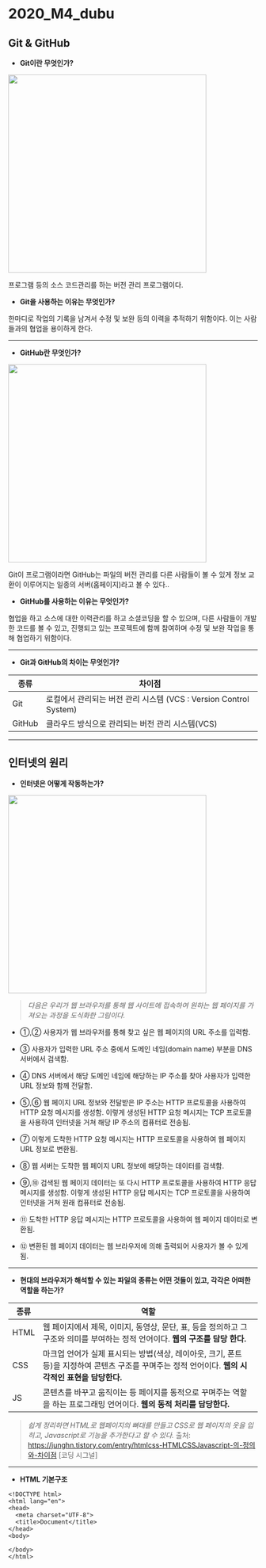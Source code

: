 # 2020_M4_dubu
## Git & GitHub
- __Git이란 무엇인가?__ 
<img src="https://miro.medium.com/max/910/1*BCZkmZR1_YzDZy22Vn4uUw.png" width="400">

프로그램 등의 소스 코드관리를 하는 버전 관리 프로그램이다.

- __Git을 사용하는 이유는 무엇인가?__

한마디로 작업의 기록을 남겨서 수정 및 보완 등의 이력을 추적하기 위함이다. 이는 사람들과의 협업을 용이하게 한다.

---

- __GitHub란 무엇인가?__ 
<img src="https://mblogthumb-phinf.pstatic.net/MjAxOTEyMTVfMjc4/MDAxNTc2NDE0MTAwNjg1.cp_9N4gi8GOe7idQjx6pC1LUhK9EqpIs9uArKqZq6iUg.1vF6bTjG3vJW4mb_WagZ5gh0gfwjoo2bznBTEs-tyXkg.JPEG.nilsine11202/github.jpg?type=w800" width="400">

Git이 프로그램이라면 GitHub는 파일의 버전 관리를 다른 사람들이 볼 수 있게 정보 교환이 이루어지는 일종의 서버(홈페이지)라고 볼 수 있다..

- __GitHub를 사용하는 이유는 무엇인가?__

협업을 하고 소스에 대한 이력관리를 하고 소셜코딩을 할 수 있으며, 다른 사람들이 개발한 코드를 볼 수 있고, 진행되고 있는 프로젝트에 함께 참여하며 수정 및 보완 작업을 통해 협업하기 위함이다.

---

- __Git과 GitHub의 차이는 무엇인가?__

| 종류 | 차이점 |
| ------ | ----------- |
| Git   | 로컬에서 관리되는 버전 관리 시스템 (VCS : Version Control System) |
| GitHub | 클라우드 방식으로 관리되는 버전 관리 시스템(VCS) |

---

## 인터넷의 원리
- __인터넷은 어떻게 작동하는가?__ 
<img src="http://tcpschool.com/lectures/img_webbasic_10.png" width="400">

> *다음은 우리가 웹 브라우저를 통해 웹 사이트에 접속하여 원하는 웹 페이지를 가져오는 과정을 도식화한 그림이다.*

+ ①,② 사용자가 웹 브라우저를 통해 찾고 싶은 웹 페이지의 URL 주소를 입력함.
+ ③ 사용자가 입력한 URL 주소 중에서 도메인 네임(domain name) 부분을 DNS 서버에서 검색함.
+ ④ DNS 서버에서 해당 도메인 네임에 해당하는 IP 주소를 찾아 사용자가 입력한 URL 정보와 함께 전달함.

+ ⑤,⑥ 웹 페이지 URL 정보와 전달받은 IP 주소는 HTTP 프로토콜을 사용하여 HTTP 요청 메시지를 생성함.
이렇게 생성된 HTTP 요청 메시지는 TCP 프로토콜을 사용하여 인터넷을 거쳐 해당 IP 주소의 컴퓨터로 전송됨.

+ ⑦ 이렇게 도착한 HTTP 요청 메시지는 HTTP 프로토콜을 사용하여 웹 페이지 URL 정보로 변환됨.
+ ⑧ 웹 서버는 도착한 웹 페이지 URL 정보에 해당하는 데이터를 검색함.

+ ⑨,⑩ 검색된 웹 페이지 데이터는 또 다시 HTTP 프로토콜을 사용하여 HTTP 응답 메시지를 생성함.
이렇게 생성된 HTTP 응답 메시지는 TCP 프로토콜을 사용하여 인터넷을 거쳐 원래 컴퓨터로 전송됨.

+ ⑪ 도착한 HTTP 응답 메시지는 HTTP 프로토콜을 사용하여 웹 페이지 데이터로 변환됨.
+ ⑫ 변환된 웹 페이지 데이터는 웹 브라우저에 의해 출력되어 사용자가 볼 수 있게 됨.
---

- __현대의 브라우저가 해석할 수 있는 파일의 종류는 어떤 것들이 있고, 각각은 어떠한 역할을 하는가?__ 

| 종류 | 역할 |
| ------ | ----------- |
| HTML   | 웹 페이지에서 제목, 이미지, 동영상, 문단, 표, 등을 정의하고 그 구조와 의미를 부여하는 정적 언어이다.   **웹의 구조를 담당 한다.** |
| CSS | 마크업 언어가 실제 표시되는 방법(색상, 레이아웃, 크기, 폰트 등)을 지정하여 콘텐츠 구조를 꾸며주는 정적 언어이다.   **웹의 시각적인 표현을 담당한다.** |
| JS    | 콘텐츠를 바꾸고 움직이는 등 페이지를 동적으로 꾸며주는 역할을 하는 프로그래밍 언어이다.   **웹의 동적 처리를 담당한다.** |

> *쉽게 정리하면 HTML로 웹페이지의 뼈대를 만들고 CSS로 웹 페이지의 옷을 입히고, Javascript로 기능을 추가한다고 할 수 있다.*   출처: https://junghn.tistory.com/entry/htmlcss-HTMLCSSJavascript-의-정의와-차이점 [코딩 시그널] 

---

- __HTML 기본구조__
```
<!DOCTYPE html>
<html lang="en">
<head>
  <meta charset="UTF-8">
  <title>Document</title>
</head>
<body>
  
</body>
</html>
```
